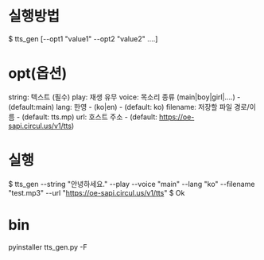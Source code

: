 # 실행방법

$ tts_gen [--opt1 "value1" --opt2 "value2" ....]

# opt(옵션)
string: 텍스트 (필수) 
play: 재생 유무
voice: 목소리 종류 (main|boy|girl|....) - (default:main)
lang: 한영 - (ko|en) - (default: ko)
filename: 저장할 파일 경로/이름 - (default: tts.mp)
url: 호스트 주소 - (default: https://oe-sapi.circul.us/v1/tts)

# 실행
$ tts_gen --string "안녕하세요." --play --voice "main" --lang "ko" --filename "test.mp3" --url "https://oe-sapi.circul.us/v1/tts"
$ Ok

# bin
pyinstaller tts_gen.py -F 

